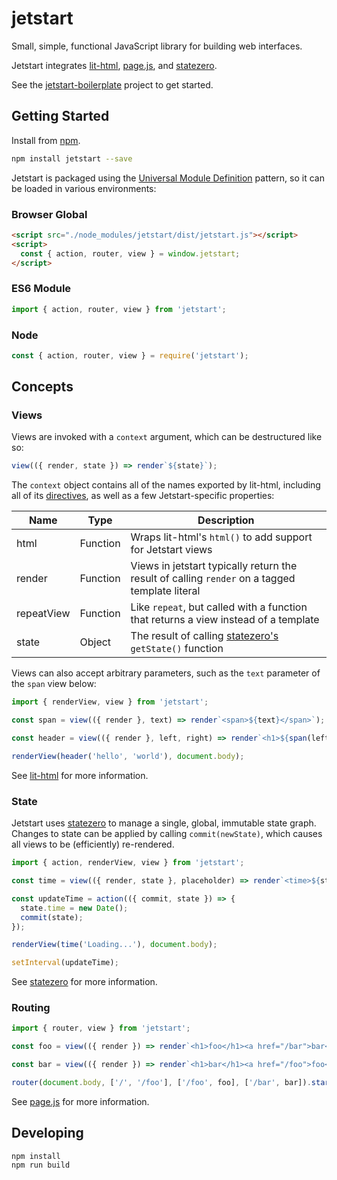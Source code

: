# jetstart

Small, simple, functional JavaScript library for building web interfaces.

Jetstart integrates
[lit-html](https://github.com/Polymer/lit-html),
[page.js](https://github.com/visionmedia/page.js), and
[statezero](https://github.com/andornaut/statezero).

See the [jetstart-boilerplate](https://github.com/andornaut/jetstart-boilerplate) project to get started.

## Getting Started

Install from [npm](https://www.npmjs.com/package/jetstart).

```bash
npm install jetstart --save
```

Jetstart is packaged using the [Universal Module Definition](https://github.com/umdjs/umd) pattern, so it can be loaded
in various environments:

### Browser Global

```html
<script src="./node_modules/jetstart/dist/jetstart.js"></script>
<script>
  const { action, router, view } = window.jetstart;
</script>
```

### ES6 Module

```javascript
import { action, router, view } from 'jetstart';
```

### Node

```javascript
const { action, router, view } = require('jetstart');
```

## Concepts

### Views

Views are invoked with a `context` argument, which can be destructured like so:

```javascript
view(({ render, state }) => render`${state}`);
```

The `context` object contains all of the names exported by lit-html, including all of its
[directives](https://polymer.github.io/lit-html/guide/writing-templates.html#directives), as well as a few
Jetstart-specific properties:

| Name       | Type     | Description                                                                                       |
| ---------- | -------- | ------------------------------------------------------------------------------------------------- |
| html       | Function | Wraps lit-html's `html()` to add support for Jetstart views                                       |
| render     | Function | Views in jetstart typically return the result of calling `render` on a tagged template literal    |
| repeatView | Function | Like `repeat`, but called with a function that returns a view instead of a template               |
| state      | Object   | The result of calling [statezero's](https://github.com/andornaut/statezero) `getState()` function |

Views can also accept arbitrary parameters, such as the `text` parameter of the `span` view below:

```javascript
import { renderView, view } from 'jetstart';

const span = view(({ render }, text) => render`<span>${text}</span>`);

const header = view(({ render }, left, right) => render`<h1>${span(left)} ${span(right)}</h1>`);

renderView(header('hello', 'world'), document.body);
```

See [lit-html](https://github.com/Polymer/lit-html) for more information.

### State

Jetstart uses [statezero](https://github.com/andornaut/statezero) to manage a single, global, immutable state
graph. Changes to state can be applied by calling `commit(newState)`, which causes all views to be (efficiently)
re-rendered.

```javascript
import { action, renderView, view } from 'jetstart';

const time = view(({ render, state }, placeholder) => render`<time>${state.time || placeholder}</time>`);

const updateTime = action(({ commit, state }) => {
  state.time = new Date();
  commit(state);
});

renderView(time('Loading...'), document.body);

setInterval(updateTime);
```

See [statezero](https://github.com/andornaut/statezero) for more information.

### Routing

```javascript
import { router, view } from 'jetstart';

const foo = view(({ render }) => render`<h1>foo</h1><a href="/bar">bar</a>`);

const bar = view(({ render }) => render`<h1>bar</h1><a href="/foo">foo</a>`);

router(document.body, ['/', '/foo'], ['/foo', foo], ['/bar', bar]).start();
```

See [page.js](https://github.com/visionmedia/page.js) for more information.

## Developing

```
npm install
npm run build
```
